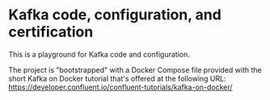 # Kafka code, configuration, and certification
This is a playground for Kafka code and configuration.

The project is "bootstrapped" with a Docker Compose file provided with the short Kafka on Docker tutorial that's offered at the following URL:
https://developer.confluent.io/confluent-tutorials/kafka-on-docker/
